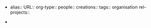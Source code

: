 - alias::
  URL::
  org-type::
  people::
  creations:: 
  tags:: organisation
  rel-projects::
  
  
-
